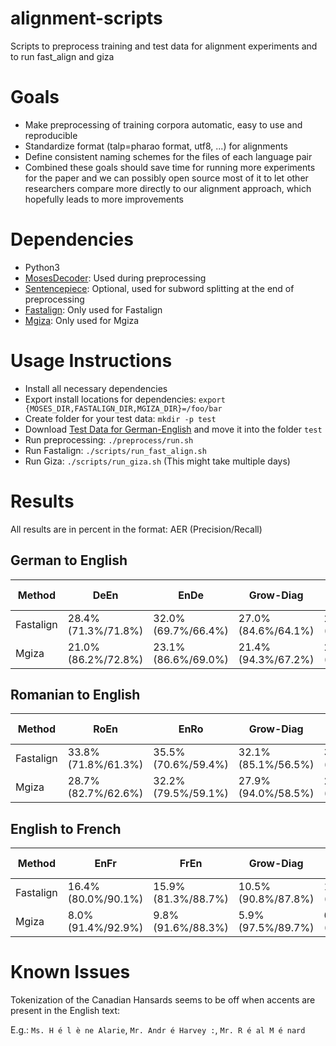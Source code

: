 # alignment-scripts
Scripts to preprocess training and test data for alignment experiments and to run fast_align and giza

# Goals
* Make preprocessing of training corpora automatic, easy to use and reproducible
* Standardize format (talp=pharao format, utf8, ...) for alignments
* Define consistent naming schemes for the files of each language pair
* Combined these goals should save time for running more experiments for the paper and we can possibly open source most of it to let other researchers compare more directly to our alignment approach, which hopefully leads to more improvements

# Dependencies
* Python3
* [MosesDecoder](https://github.com/moses-smt/mosesdecoder): Used during preprocessing
* [Sentencepiece](https://github.com/google/sentencepiece): Optional, used for subword splitting at the end of preprocessing
* [Fastalign](https://github.com/clab/fast_align): Only used for Fastalign
* [Mgiza](https://github.com/moses-smt/mgiza/): Only used for Mgiza

# Usage Instructions
* Install all necessary dependencies
* Export install locations for dependencies: `export {MOSES_DIR,FASTALIGN_DIR,MGIZA_DIR}=/foo/bar`
* Create folder for your test data: `mkdir -p test`
* Download [Test Data for German-English](https://www-i6.informatik.rwth-aachen.de/goldAlignment/) and move it into the folder `test`
* Run preprocessing: `./preprocess/run.sh`
* Run Fastalign: `./scripts/run_fast_align.sh`
* Run Giza: `./scripts/run_giza.sh` (This might take multiple days)

# Results
All results are in percent in the format: AER (Precision/Recall)

## German to English ##
| Method | DeEn | EnDe | Grow-Diag | Grow-Diag-Final |
| --- | ---- | --- | ---- | --------- |
| Fastalign | 28.4% (71.3%/71.8%) | 32.0% (69.7%/66.4%) | 27.0% (84.6%/64.1%) | 27.7% (80.7%/65.5%) |
| Mgiza | 21.0% (86.2%/72.8%) | 23.1% (86.6%/69.0%) | 21.4% (94.3%/67.2%) | 20.6% (91.3%/70.2%) |


## Romanian to English ##
| Method | RoEn | EnRo | Grow-Diag | Grow-Diag-Final |
| --- | ---- | --- | ---- | --------- |
| Fastalign | 33.8% (71.8%/61.3%) | 35.5% (70.6%/59.4%) | 32.1% (85.1%/56.5%) | 32.2% (81.4%/58.1%) |
| Mgiza | 28.7% (82.7%/62.6%) | 32.2% (79.5%/59.1%) | 27.9% (94.0%/58.5%) | 26.4% (90.9%/61.8%) |

## English to French ##
| Method | EnFr | FrEn | Grow-Diag | Grow-Diag-Final |
| --- | ---- | --- | ---- | --------- |
| Fastalign | 16.4% (80.0%/90.1%) | 15.9% (81.3%/88.7%) | 10.5% (90.8%/87.8%) | 12.1% (87.7%/88.3%) |
| Mgiza | 8.0% (91.4%/92.9%) | 9.8% (91.6%/88.3%) | 5.9% (97.5%/89.7%) | 6.2% (95.5%/91.6%) |

# Known Issues
Tokenization of the Canadian Hansards seems to be off when accents are present in the English text:

E.g.: `Ms. H é l è ne Alarie`, `Mr. Andr é Harvey :`, `Mr. R é al M é nard`
